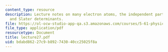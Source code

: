 ```yaml
---
content_type: resource
description: Lecture notes on many electron atoms, the independent particle model,
  and Slater determinants.
file: https://ol-ocw-studio-app-qa.s3.amazonaws.com/courses/5-61-physical-chemistry-fall-2007/bdabd86227c9b892743040cc25025f8a_lecture27.pdf
file_type: application/pdf
resourcetype: Document
title: lecture27.pdf
uid: bdabd862-27c9-b892-7430-40cc25025f8a
---
```

